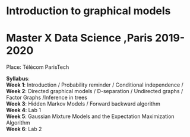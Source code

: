 # Introduction to graphical models 
# Master X Data Science ,Paris 2019-2020


Place: Télécom ParisTech


<b>Syllabus</b>:
<br>
<b>Week 1</b>: Introduction / Probability reminder / Conditional independence / 
<br>
<b>Week 2</b>: Directed graphical models / D-separation / Undirected graphs / Factor Graphs /Inference in trees
<br>
<b>Week 3</b>: Hidden Markov Models / Forward backward algorithm
<br>
<b>Week 4</b>: Lab 1 
<br>
<b>Week 5</b>: Gaussian Mixture Models and the Expectation Maximization Algorithm
<br>
<b>Week 6</b>: Lab 2 
